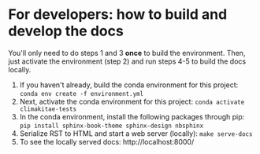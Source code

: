 # For developers: how to build and develop the docs

You'll only need to do steps 1 and 3 **once** to build the environment. Then, just activate the environment (step 2) and run steps 4-5 to build the docs locally. 

1. If you haven't already, build the conda environment for this project: ``conda env create -f environment.yml``
2. Next, activate the conda environment for this project: ``conda activate climakitae-tests``
3. In the conda environment, install the following packages through pip: ``pip install sphinx-book-theme sphinx-design nbsphinx ``
4. Serialize RST to HTML and start a web server (locally): ``make serve-docs`` 
5. To see the locally served docs: http://localhost:8000/